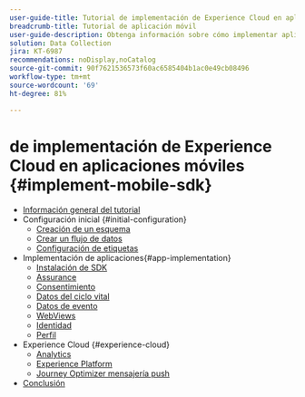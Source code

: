 ```yaml
---
user-guide-title: Tutorial de implementación de Experience Cloud en aplicaciones móviles
breadcrumb-title: Tutorial de aplicación móvil
user-guide-description: Obtenga información sobre cómo implementar aplicaciones de Adobe Experience Cloud en aplicaciones móviles con el SDK móvil de Experience Platform.
solution: Data Collection
jira: KT-6987
recommendations: noDisplay,noCatalog
source-git-commit: 90f7621536573f60ac6585404b1ac0e49cb08496
workflow-type: tm+mt
source-wordcount: '69'
ht-degree: 81%

---
```



#  de implementación de Experience Cloud en aplicaciones móviles {#implement-mobile-sdk}

+ [Información general del tutorial](overview.md)
+ Configuración inicial {#initial-configuration}
   + [Creación de un esquema](create-schema.md)
   + [Crear un flujo de datos](create-datastream.md)
   + [Configuración de etiquetas](configure-tags.md)
+ Implementación de aplicaciones{#app-implementation}
   + [Instalación de SDK](install-sdks.md)
   + [Assurance](assurance.md)
   + [Consentimiento](consent.md)
   + [Datos del ciclo vital](lifecycle-data.md)
   + [Datos de evento](events.md)
   + [WebViews](web-views.md)
   + [Identidad](identity.md)
   + [Perfil](profile.md)
+ Experience Cloud {#experience-cloud}
   + [Analytics](analytics.md)
   + [Experience Platform](platform.md)
   + [Journey Optimizer mensajería push](journey-optimizer-push.md)
+ [Conclusión](conclusion.md)